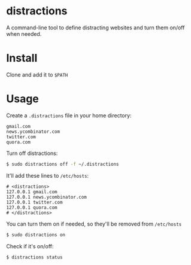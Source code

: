 # distractions

A command-line tool to define distracting websites and turn them on/off when needed.

# Install

Clone and add it to `$PATH`

# Usage

Create a `.distractions` file in your home directory:

```
gmail.com
news.ycombinator.com
twitter.com
quora.com
```

Turn off distractions:

```bash
$ sudo distractions off -f ~/.distractions
```

It'll add these lines to `/etc/hosts`:

```hosts
# <distractions>
127.0.0.1 gmail.com
127.0.0.1 news.ycombinator.com
127.0.0.1 twitter.com
127.0.0.1 quora.com
# </distractions>
```

You can turn them on if needed, so they'll be removed from `/etc/hosts`

```bash
$ sudo distractions on
```

Check if it's on/off:

```bash
$ distractions status
```
